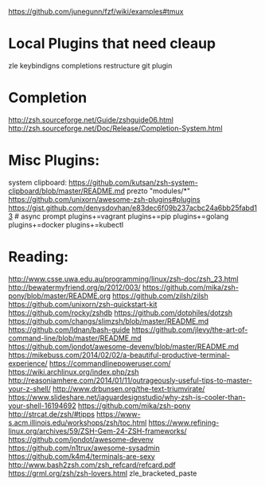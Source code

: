 https://github.com/junegunn/fzf/wiki/examples#tmux
# Local Plugins that need cleaup #
zle keybindigns
completions
restructure git plugin

# Completion #
http://zsh.sourceforge.net/Guide/zshguide06.html
http://zsh.sourceforge.net/Doc/Release/Completion-System.html

# Misc Plugins: #
system clipboard: https://github.com/kutsan/zsh-system-clipboard/blob/master/README.md
prezto "modules/*"
https://github.com/unixorn/awesome-zsh-plugins#plugins
https://gist.github.com/denysdovhan/e83dec6f09b237acbc24a6bb25fabd13 # async prompt
plugins+=vagrant
plugins+=pip
plugins+=golang
plugins+=docker
plugins+=kubectl

# Reading: #
http://www.csse.uwa.edu.au/programming/linux/zsh-doc/zsh_23.html
http://bewatermyfriend.org/p/2012/003/
https://github.com/mika/zsh-pony/blob/master/README.org
https://github.com/zilsh/zilsh
https://github.com/unixorn/zsh-quickstart-kit
https://github.com/rocky/zshdb
https://github.com/dotphiles/dotzsh
https://github.com/changs/slimzsh/blob/master/README.md
https://github.com/Idnan/bash-guide
https://github.com/jlevy/the-art-of-command-line/blob/master/README.md
https://github.com/jondot/awesome-devenv/blob/master/README.md
https://mikebuss.com/2014/02/02/a-beautiful-productive-terminal-experience/
https://commandlinepoweruser.com/
https://wiki.archlinux.org/index.php/zsh
http://reasoniamhere.com/2014/01/11/outrageously-useful-tips-to-master-your-z-shell/
http://www.drbunsen.org/the-text-triumvirate/
https://www.slideshare.net/jaguardesignstudio/why-zsh-is-cooler-than-your-shell-16194692
https://github.com/mika/zsh-pony
http://strcat.de/zsh/#tipps
https://www-s.acm.illinois.edu/workshops/zsh/toc.html
https://www.refining-linux.org/archives/59/ZSH-Gem-24-ZSH-frameworks/
https://github.com/jondot/awesome-devenv
https://github.com/n1trux/awesome-sysadmin
https://github.com/k4m4/terminals-are-sexy
http://www.bash2zsh.com/zsh_refcard/refcard.pdf
https://grml.org/zsh/zsh-lovers.html
zle_bracketed_paste
